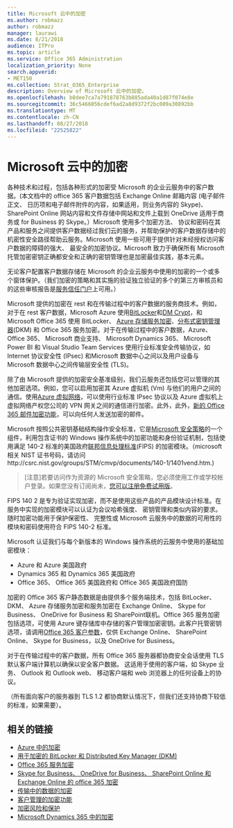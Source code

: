 ```yaml
---
title: Microsoft 云中的加密
ms.author: robmazz
author: robmazz
manager: laurawi
ms.date: 8/21/2018
audience: ITPro
ms.topic: article
ms.service: Office 365 Administration
localization_priority: None
search.appverid:
- MET150
ms.collection: Strat_O365_Enterprise
description: Overview of Microsoft 云中的加密。
ms.openlocfilehash: b8dee7ca7a791878763b885ada40a1d87f074e8e
ms.sourcegitcommit: 36c5466056cdef6ad2a8d9372f2bc009a30892bb
ms.translationtype: MT
ms.contentlocale: zh-CN
ms.lasthandoff: 08/27/2018
ms.locfileid: "22525822"
---
```

# <a name="encryption-in-the-microsoft-cloud"></a>Microsoft 云中的加密

各种技术和过程，包括各种形式的加密受 Microsoft 的企业云服务中的客户数据。(本文档中的 office 365 客户数据包括 Exchange Online 邮箱内容 (电子邮件正文、 日历项和电子邮件附件的内容，如果适用，则业务内容的 Skype)、 SharePoint Online 网站内容和文件存储中网站和文件上载到 OneDrive 适用于商务或 for Business 的 Skype。）Microsoft 使用多个加密方法、 协议和密码在其产品和服务之间提供客户数据经过我们云的服务，并帮助保护的客户数据存储中的机密性安全路径帮助云服务。Microsoft 使用一些可用于提供针对未经授权访问客户数据的障碍的强大、 最安全的加密协议。Microsoft 致力于确保所有 Microsoft 托管加密密钥正确都安全和正确的密钥管理也是加密最佳实践，基本元素。

无论客户配置客户数据存储在 Microsoft 的企业云服务中使用的加密的一个或多个窗体保护。（我们加密的策略和其实施的验证独立验证的多个的第三方审核员和的这些审核报告是[服务信任门户](https://aka.ms/stp)上可用。）

Microsoft 提供的加密在 rest 和在传输过程中的客户数据的服务商技术。例如，对于在 rest 客户数据，Microsoft Azure 使用[BitLocker](https://docs.microsoft.com/windows/device-security/bitlocker/bitlocker-overview)和[DM Crypt](https://en.wikipedia.org/wiki/Dm-crypt)，和 Microsoft Office 365 使用 BitLocker、 [Azure 存储服务加密](https://azure.microsoft.com/documentation/articles/storage-service-encryption/)、[分布式密钥管理器](https://support.office.com/article/989ba10c-f73f-4efb-ad1b-af3322e5f376)(DKM) 和 Office 365 服务加密。对于在传输过程中的客户数据，Azure、 Office 365、 Microsoft 商业支持、 Microsoft Dynamics 365、 Microsoft Power BI 和 Visual Studio Team Services 使用行业标准安全传输协议，如 Internet 协议安全性 (IPsec) 和Microsoft 数据中心之间以及用户设备与 Microsoft 数据中心之间传输层安全性 (TLS)。

除了由 Microsoft 提供的加密安全基准级别，我们云服务还包括您可以管理的其他加密选项。例如，您可以启用加密其 Azure 虚拟机 (Vm) 与他们的用户之间的通信。使用[Azure 虚拟网络](https://azure.microsoft.com/services/virtual-network/)，可以使用行业标准 IPsec 协议以及 Azure 虚拟机上虚拟网络产权您公司的 VPN 网关之间的通信进行加密。此外，此外，[新的 Office 365 邮件加密功能](set-up-new-message-encryption-capabilities.md)，可以向任何人发送加密的邮件。

Microsoft 按照公共密钥基础结构操作安全标准，它是[Microsoft 安全策略](https://servicetrust.microsoft.com/ViewPage/TrustDocuments?command=Download&downloadType=Document&downloadId=5868ecc8-50b7-4f91-b43f-640e2b99e86e&docTab=6d000410-c9e9-11e7-9a91-892aae8839ad_FAQ%20and%20White%20Papers)的一个组件，利用包含证书的 Windows 操作系统中的加密功能和身份验证机制，包括使用满足 140-2 标准的美国政府[联邦信息处理标准](http://csrc.nist.gov/publications/PubsFIPS.html)(FIPS) 的加密模块。（microsoft 相关 NIST 证书号码，请访问http://csrc.nist.gov/groups/STM/cmvp/documents/140-1/1401vend.htm.)

> [注意]若要访问作为资源的 Microsoft 安全策略，您必须使用工作或学校帐户登录。如果您没有订阅尚未，[您可以注册免费试用版](https://servicetrust.microsoft.com/Home/TrialSubscriptions)。

FIPS 140 2 是专为验证实现加密，而不是使用这些产品的产品模块设计标准。在服务中实现的加密模块可以认证为会议哈希强度、 密钥管理和类似内容的要求。随时加密功能用于保护保密性、 完整性或 Microsoft 云服务中的数据的可用性的模块和密码使用符合 FIPS 140-2 标准。

Microsoft 认证我们与每个新版本的 Windows 操作系统的云服务中使用的基础加密模块：
- Azure 和 Azure 美国政府
- Dynamics 365 和 Dynamics 365 美国政府
- Office 365、 Office 365 美国政府和 Office 365 美国政府国防

加密的 Office 365 客户静态数据是由提供多个服务端技术，包括 BitLocker、 DKM、 Azure 存储服务加密和服务加密在 Exchange Online、 Skype for Business、 OneDrive for Business 和 SharePoint联机。Office 365 服务加密包括选项，可使用 Azure 键存储库中存储的客户管理加密密钥。此客户托管密钥选项，请调用[Office 365 客户参数](https://support.office.com/article/f2cd475a-e592-46cf-80a3-1bfb0fa17697)，仅供 Exchange Online、 SharePoint Online、 Skype for Business，以及 OneDrive for Business。

对于在传输过程中的客户数据，所有 Office 365 服务器都协商安全会话使用 TLS 默认客户端计算机以确保以安全客户数据。 这适用于使用的客户端，如 Skype 业务、 Outlook 和 Outlook web、 移动客户端和 web 浏览器上的任何设备上的协议。

（所有面向客户的服务器到 TLS 1.2 都协商默认情况下，但我们还支持协商下较低的标准，如果需要）。

## <a name="related-links"></a>相关的链接

- [Azure 中的加密](office-365-azure-encryption.md)
- [用于加密的 BitLocker 和 Distributed Key Manager (DKM)](office-365-bitlocker-and-distributed-key-manager-for-encryption.md)
- [Office 365 服务加密](office-365-service-encryption.md)
- [Skype for Business、 OneDrive for Business、 SharePoint Online 和 Exchange Online 的 office 365 加密](office-365-encryption-for-skype-onedrive-sharepoint-and-exchange.md)
- [传输中的数据的加密](office-365-encryption-for-data-in-transit.md)
- [客户管理的加密功能](office-365-customer-managed-encryption-features.md)
- [加密风险和保护](office-365-encryption-risks-and-protections.md)
- [Microsoft Dynamics 365 中的加密](office-365-encryption-in-microsoft-dynamics-365.md)